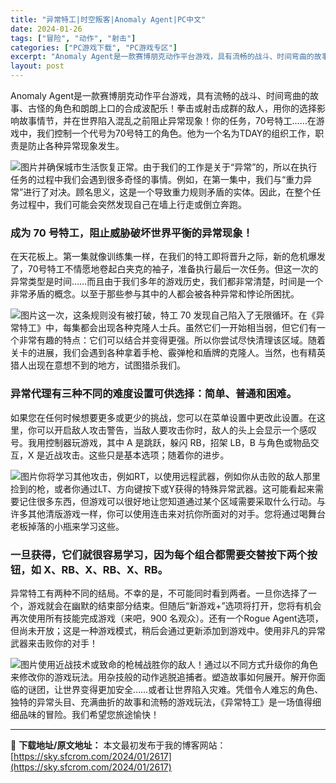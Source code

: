 ```yaml
---
title: "异常特工|时空叛客|Anomaly Agent|PC中文"
date: 2024-01-26
tags: ["冒险", "动作", "射击"]
categories: ["PC游戏下载", "PC游戏专区"]
excerpt: "Anomaly Agent是一款赛博朋克动作平台游戏，具有流畅的战斗、时间弯曲的故事、古怪的角色和朗朗上口的合成波配乐！拳击或射击成群的敌人，用你的选择影响故事情节，并在世界陷入混乱之前阻止异常现象！你的任务，70号特工……在游戏中，我们控制一个代号为70号特工的角色。他为一个名为TDAY的组织工作&hellip;"
layout: post
---
```


<div><section>
<p class="clear">Anomaly Agent是一款赛博朋克动作平台游戏，具有流畅的战斗、时间弯曲的故事、古怪的角色和朗朗上口的合成波配乐！拳击或射击成群的敌人，用你的选择影响故事情节，并在世界陷入混乱之前阻止异常现象！你的任务，70号特工……在游戏中，我们控制一个代号为70号特工的角色。他为一个名为TDAY的组织工作，职责是防止各种异常现象发生。</p>
<p class="clear"><img src="https://sky.sfcrom.com/wp-content/uploads/2024/01/20240126091457-23973.jpeg" alt="图片" crossorigin="anonymous" data-ratio="0.562962962962963" data-src="https://sky.sfcrom.com/wp-content/uploads/2024/01/20240126091457-23973.jpeg" data-w="1080" data-original-style="" data-index="1" data-fail="0" />并确保城市生活恢复正常。由于我们的工作是关于“异常”的，所以在执行任务的过程中我们会遇到很多奇怪的事情。例如，在第一集中，我们与“重力异常”进行了对决。顾名思义，这是一个导致重力规则矛盾的实体。因此，在整个任务过程中，我们可能会突然发现自己在墙上行走或倒立奔跑。</p>

<h3>成为 70 号特工，阻止威胁破坏世界平衡的异常现象！</h3>
<p class="clear">在天花板上。第一集就像训练集一样，在我们的特工即将晋升之际，新的危机爆发了，70号特工不情愿地卷起白夹克的袖子，准备执行最后一次任务。但这一次的异常类型是时间……而且由于我们多年的游戏历史，我们都非常清楚，时间是一个非常矛盾的概念。以至于那些参与其中的人都会被各种异常和悖论所困扰。</p>
<p class="clear"><img src="https://sky.sfcrom.com/wp-content/uploads/2024/01/20240126091458-ed093.jpeg" alt="图片" crossorigin="anonymous" data-ratio="0.562962962962963" data-src="https://sky.sfcrom.com/wp-content/uploads/2024/01/20240126091458-ed093.jpeg" data-w="1080" data-original-style="" data-index="2" data-fail="0" />这一次，这条规则没有被打破，特工 70 发现自己陷入了无限循环。在《异常特工》中，每集都会出现各种克隆人士兵。虽然它们一开始相当弱，但它们有一个非常有趣的特点：它们可以结合并变得更强。所以你尝试尽快清理该区域。随着关卡的进展，我们会遇到各种拿着手枪、霰弹枪和盾牌的克隆人。当然，也有精英猎人出现在意想不到的地方，试图猎杀我们。</p>

<h3>异常代理有三种不同的难度设置可供选择：简单、普通和困难。</h3>
<p class="clear">如果您在任何时候想要更多或更少的挑战，您可以在菜单设置中更改此设置。在这里，你可以开启敌人攻击警告，当敌人要攻击你时，敌人的头上会显示一个感叹号。我用控制器玩游戏，其中 A 是跳跃，躲闪 RB，招架 LB，B 与角色或物品交互，X 是近战攻击。这些只是基本选项；随着你的进步。</p>
<p class="clear"><img src="https://sky.sfcrom.com/wp-content/uploads/2024/01/20240126091458-98319.jpeg" alt="图片" crossorigin="anonymous" data-ratio="0.562962962962963" data-src="https://sky.sfcrom.com/wp-content/uploads/2024/01/20240126091458-98319.jpeg" data-w="1080" data-original-style="" data-index="3" data-fail="0" />你将学习其他攻击，例如RT，以使用远程武器，例如你从击败的敌人那里捡到的枪，或者你通过LT、方向键按下或Y获得的特殊异常武器。这可能看起来需要记住很多东西，但游戏可以很好地让您知道通过某个区域需要采取什么行动。与许多其他清版游戏一样，你可以使用连击来对抗你所面对的对手。您将通过喝舞台老板掉落的小瓶来学习这些。</p>

<h3>一旦获得，它们就很容易学习，因为每个组合都需要交替按下两个按钮，如 X、RB、X、RB、X、RB。</h3>
<p class="clear">异常特工有两种不同的结局。不幸的是，不可能同时看到两者。一旦你选择了一个，游戏就会在幽默的结束部分结束。但随后“新游戏+”选项将打开，您将有机会再次使用所有技能完成游戏（来吧，900 名观众）。还有一个Rogue Agent选项，但尚未开放；这是一种游戏模式，稍后会通过更新添加到游戏中。使用非凡的异常武器来击败你的对手！</p>
<p class="clear"><img src="https://sky.sfcrom.com/wp-content/uploads/2024/01/20240126091458-c87ee.jpeg" alt="图片" crossorigin="anonymous" data-ratio="0.562962962962963" data-src="https://sky.sfcrom.com/wp-content/uploads/2024/01/20240126091458-c87ee.jpeg" data-w="1080" data-original-style="" data-index="4" data-fail="0" />使用近战技术或致命的枪械战胜你的敌人！通过以不同方式升级你的角色来修改你的游戏玩法。用杂技般的动作逃脱追捕者。塑造故事如何展开。解开你面临的谜团，让世界变得更加安全……或者让世界陷入灾难。凭借令人难忘的角色、独特的异常头目、充满曲折的故事和流畅的游戏玩法，《异常特工》是一场值得细细品味的冒险。我们希望您旅途愉快！</p>

</section></div>

---
📖 **下载地址/原文地址：** 本文最初发布于我的博客网站：[https://sky.sfcrom.com/2024/01/2617](https://sky.sfcrom.com/2024/01/2617)
